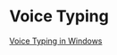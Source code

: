 # Voice Typing 

[Voice Typing in Windows](https://support.microsoft.com/en-us/windows/use-voice-typing-to-talk-instead-of-type-on-your-pc-fec94565-c4bd-329d-e59a-af033fa5689f?ocid=FY2205NL_ema_rmc_win_50266_50673_5067301#PickTab=Windows_11&WindowsVersion=Windows_11)

